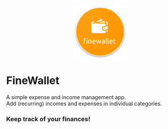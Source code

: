 <p align="center">
<img src="https://github.com/kaskra/FineWallet/blob/master/android/app/src/main/res/mipmap-xxhdpi/ic_launcher.png">
</p>

# FineWallet

A simple expense and income management app.  
Add (recurring) incomes and expenses in individual categories.

### **Keep track of your finances!**

